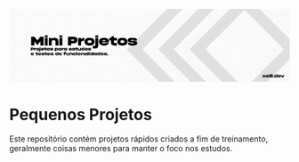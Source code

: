 ![Repository Cover](gitcover.png?raw=true "Repository Cover")
# Pequenos Projetos
Este repositório contém projetos rápidos criados a fim de treinamento, geralmente coisas menores para manter o foco nos estudos.

